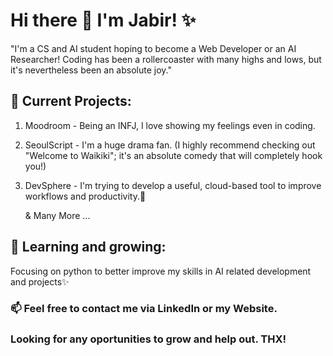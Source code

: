 # Hi there 👋 I'm Jabir! ✨

"I'm a CS and AI student hoping to become a Web Developer or an AI Researcher! Coding has been a rollercoaster with many highs and lows, but it's nevertheless been an absolute joy."

## 🔭 Current Projects:

 1. Moodroom - Being an INFJ, I love showing my feelings even in coding.
 2. SeoulScript - I'm a huge drama fan. (I highly recommend checking out "Welcome to Waikiki"; it's an absolute comedy that will completely hook you!)
 3. DevSphere - I'm trying to develop a useful, cloud-based tool to improve workflows and productivity.🏢
    
      & Many More ...

 ## 🌱 Learning and growing:
 Focusing on python to better improve my skills in AI related development and projects✨

### 📫 Feel free to contact me via LinkedIn or my Website.
### Looking for any oportunities to grow and help out. THX!
 

<!--
**jabirmb1/jabirmb1** is a ✨ _special_ ✨ repository because its `README.md` (this file) appears on your GitHub profile.

Here are some ideas to get you started:

- 🔭 I’m currently working on ...
- 🌱 I’m currently learning ...
- 👯 I’m looking to collaborate on ...
- 🤔 I’m looking for help with ...
- 💬 Ask me about ...
- 📫 How to reach me: ...
- 😄 Pronouns: ...
- ⚡ Fun fact: ...
-->
